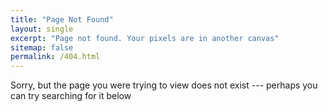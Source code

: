 ```yaml
---
title: "Page Not Found"
layout: single
excerpt: "Page not found. Your pixels are in another canvas"
sitemap: false
permalink: /404.html
---
```


Sorry, but the page you were trying to view does not exist --- perhaps you can try searching for it below

<script type="text/javascript">
  var GOOG_FIXURL_LANG = 'en';
  var GOOG_FIXURL_SITE = '{{ site.url }}'
</script>
<script type="text/javascript"
  src="//linkhelp.clients.google.com/tbproxy/lh/wm/fixurl.js">
</script>
